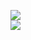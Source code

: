 [![](https://img.shields.io/badge/Made%20With-Github%20Spray-lightgrey.svg?style=for-the-badge&logo=github)](https://github.com/Annihil/github-spray#5218)  
[![](https://i.imgur.com/2DrTn0Z.gif)](https://github.com/Annihil/github-spray)
